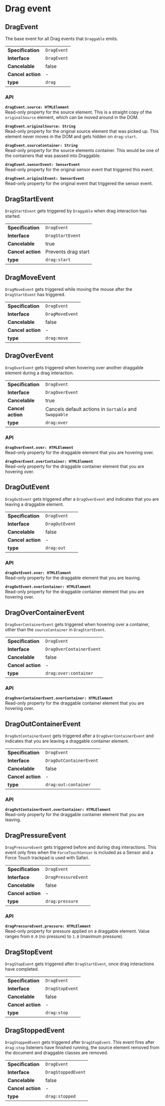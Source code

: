 # Drag event

## DragEvent

The base event for all Drag events that `Draggable` emits.

|                   |             |
| ----------------- | ----------- |
| **Specification** | `DragEvent` |
| **Interface**     | `DragEvent` |
| **Cancelable**    | false       |
| **Cancel action** | -           |
| **type**          | `drag`      |

### API

**`dragEvent.source: HTMLElement`**  
Read-only property for the source element. This is a straight copy of the `originalSource`
element, which can be moved around in the DOM.

**`dragEvent.originalSource: String`**  
Read-only property for the original source element that was picked up. This element never
moves in the DOM and gets hidden on `drag:start`.

**`dragEvent.sourceContainer: String`**  
Read-only property for the source elements container. This would be one of the containers that
was passed into Draggable.

**`dragEvent.sensorEvent: SensorEvent`**  
Read-only property for the original sensor event that triggered this event.

**`dragEvent.originalEvent: SensorEvent`**  
Read-only property for the original event that triggered the sensor event.

## DragStartEvent

`DragStartEvent` gets triggered by `Draggable` when drag interaction has started.

|                   |                     |
| ----------------- | ------------------- |
| **Specification** | `DragEvent`         |
| **Interface**     | `DragStartEvent`    |
| **Cancelable**    | true                |
| **Cancel action** | Prevents drag start |
| **type**          | `drag:start`        |

## DragMoveEvent

`DragMoveEvent` gets triggered while moving the mouse after the `DragStartEvent` has triggered.

|                   |                 |
| ----------------- | --------------- |
| **Specification** | `DragEvent`     |
| **Interface**     | `DragMoveEvent` |
| **Cancelable**    | false           |
| **Cancel action** | -               |
| **type**          | `drag:move`     |

## DragOverEvent

`DragOverEvent` gets triggered when hovering over another draggable element during a drag
interaction.

|                   |                                                       |
| ----------------- | ----------------------------------------------------- |
| **Specification** | `DragEvent`                                           |
| **Interface**     | `DragOverEvent`                                       |
| **Cancelable**    | true                                                  |
| **Cancel action** | Cancels default actions in `Sortable` and `Swappable` |
| **type**          | `drag:over`                                           |

### API

**`dragOverEvent.over: HTMLElement`**  
Read-only property for the draggable element that you are hovering over.

**`dragOverEvent.overContainer: HTMLElement`**  
Read-only property for the draggable container element that you are hovering over.

## DragOutEvent

`DragOutEvent` gets triggered after a `DragOverEvent` and indicates that you are leaving
a draggable element.

|                   |                |
| ----------------- | -------------- |
| **Specification** | `DragEvent`    |
| **Interface**     | `DragOutEvent` |
| **Cancelable**    | false          |
| **Cancel action** | -              |
| **type**          | `drag:out`     |

### API

**`dragOutEvent.over: HTMLElement`**  
Read-only property for the draggable element that you are leaving.

**`dragOutEvent.overContainer: HTMLElement`**  
Read-only property for the draggable container element that you are hovering over.

## DragOverContainerEvent

`DragOverContainerEvent` gets triggered when hovering over a container, other than the `sourceContainer` in `DragStartEvent`.

|                   |                          |
| ----------------- | ------------------------ |
| **Specification** | `DragEvent`              |
| **Interface**     | `DragOverContainerEvent` |
| **Cancelable**    | false                    |
| **Cancel action** | -                        |
| **type**          | `drag:over:container`    |

### API

**`dragOverContainerEvent.overContainer: HTMLElement`**  
Read-only property for the draggable container element that you are hovering over.

## DragOutContainerEvent

`DragOutContainerEvent` gets triggered after a `DragOverContainerEvent` and indicates that
you are leaving a draggable container element.

|                   |                         |
| ----------------- | ----------------------- |
| **Specification** | `DragEvent`             |
| **Interface**     | `DragOutContainerEvent` |
| **Cancelable**    | false                   |
| **Cancel action** | -                       |
| **type**          | `drag:out:container`    |

### API

**`dragOutContainerEvent.overContainer: HTMLElement`**  
Read-only property for the draggable container element that you are leaving.

## DragPressureEvent

`DragPressureEvent` gets triggered before and during drag interactions. This event
only fires when the `ForceTouchSensor` is included as a Sensor and a Force Touch trackpad
is used with Safari.

|                   |                     |
| ----------------- | ------------------- |
| **Specification** | `DragEvent`         |
| **Interface**     | `DragPressureEvent` |
| **Cancelable**    | false               |
| **Cancel action** | -                   |
| **type**          | `drag:pressure`     |

### API

**`dragPressureEvent.pressure: HTMLElement`**  
Read-only property for pressure applied on a draggable element. Value ranges from `0.0` (no pressure) to `1.0` (maximum pressure).

## DragStopEvent

`DragStopEvent` gets triggered after `DragStartEvent`, once drag interactions have completed.

|                   |                 |
| ----------------- | --------------- |
| **Specification** | `DragEvent`     |
| **Interface**     | `DragStopEvent` |
| **Cancelable**    | false           |
| **Cancel action** | -               |
| **type**          | `drag:stop`     |

## DragStoppedEvent

`DragStoppedEvent` gets triggered after `DragStopEvent`. This event fires after `drag:stop` listeners have finished running,
the source element removed from the document and draggable classes are removed.

|                   |                    |
| ----------------- | ------------------ |
| **Specification** | `DragEvent`        |
| **Interface**     | `DragStoppedEvent` |
| **Cancelable**    | false              |
| **Cancel action** | -                  |
| **type**          | `drag:stopped`     |
